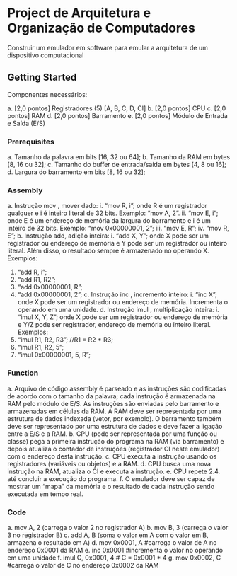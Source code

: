 # Project de Arquitetura e Organização de Computadores

Construir um emulador em software para emular a arquitetura de um dispositivo computacional

## Getting Started

Componentes necessários:

a. [2,0 pontos] Registradores (5) [A, B, C, D, CI]
b. [2,0 pontos] CPU
c. [2,0 pontos] RAM
d. [2,0 pontos] Barramento
e. [2,0 pontos] Módulo de Entrada e Saída (E/S)

### Prerequisites

a. Tamanho da palavra em bits [16, 32 ou 64];
b. Tamanho da RAM em bytes [8, 16 ou 32];
c. Tamanho do buffer de entrada/saída em bytes [4, 8 ou 16];
d. Largura do barramento em bits [8, 16 ou 32];

### Assembly

a. Instrução  mov , mover dado:
i. “mov R, i”; onde R é um registrador qualquer e i é inteiro literal de 32 bits. Exemplo: “mov A, 2”.
ii. “mov E, i”; onde E é um endereço de memória da largura do barramento e i é um inteiro de 32 bits. Exemplo: “mov 0x00000001, 2”;
iii. “mov E, R”;
iv. “mov R, E”;
b. Instrução  add,  adição inteira:
i. “add X, Y”; onde X pode ser um registrador ou endereço de memória e Y pode ser um registrador ou inteiro literal. Além disso, o resultado sempre é armazenado no operando X. Exemplos:
1. “add R, i”;
2. “add R1, R2”;
3. “add 0x00000001, R”;
4. “add 0x00000001, 2”;
c. Instrução  inc , incremento inteiro:
i. “inc X”; onde X pode ser um registrador ou endereço de memória.
    Incrementa o operando em uma unidade. d. Instrução  imul , multiplicação inteira:
i. “imul X, Y, Z”; onde X pode ser um registrador ou endereço de memória e Y/Z pode ser registrador, endereço de memória ou inteiro literal. Exemplos:
1. “imul R1, R2, R3”; //R1 = R2 * R3;
2. “imul R1, R2, 5”;
3. “imul 0x00000001, 5, R”;

### Function

a. Arquivo de código assembly é parseado e as instruções são codificadas de acordo com o tamanho da palavra; cada instrução é armazenada na RAM pelo módulo de E/S. As instruções são enviadas pelo barramento e armazenadas em células da RAM. A RAM deve ser representada por uma estrutura de dados indexada (vetor, por exemplo). O barramento também deve ser representado por uma estrutura de dados e deve fazer a ligação entre a E/S e a RAM.
b. CPU (pode ser representada por uma função ou classe) pega a primeira instrução do programa na RAM (via barramento) e depois atualiza o contador de instruções (registrador CI neste emulador) com o endereço desta instrução.
c. CPU executa a instrução usando os registradores (variáveis ou objetos) e a RAM.
d. CPU busca uma nova instrução na RAM, atualiza o CI e executa a instrução.
e. CPU repete 2.4. até concluir a execução do programa.
f. O emulador deve ser capaz de mostrar um “mapa” da memória e o resultado de cada instrução sendo executada em tempo real.

### Code

a. mov A, 2 (carrega o valor 2 no registrador A)
b. mov B, 3 (carrega o valor 3 no registrador B)
c. add A, B (soma o valor em A com o valor em B, armazena o resultado em A)
d. mov 0x0001, A #carrega o valor de A no endereço 0x0001 da RAM
e. inc 0x0001 #incrementa o valor no operando em uma unidade
f. imul C, 0x0001, 4 # C = 0x0001 * 4
g. mov 0x0002, C #carrega o valor de C no endereço 0x0002 da RAM


